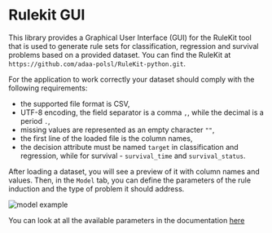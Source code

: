 # Rulekit GUI

This library provides a Graphical User Interface (GUI) for the RuleKit tool that is used 
to generate rule sets for classification, regression and survival problems based on a provided dataset.
You can find the RuleKit at `https://github.com/adaa-polsl/RuleKit-python.git`.

For the application to work correctly your dataset should comply with the following requirements:
- the supported file format is CSV,
- UTF-8 encoding, the field separator is a comma `,`, while the decimal is a period `.`,
- missing values are represented as an empty character `""`,
- the first line of the loaded file is the column names,
- the decision attribute must be named `target` in classification and regression, 
   while for survival - `survival_time` and `survival_status`.

After loading a dataset, you will see a preview of it with column names and values. 
Then, in the `Model` tab, you can define the parameters of the rule induction and the type of problem it should address.

![model example](https://www.dropbox.com/scl/fi/b5pvo642tn5s28byiam4r/model.png?rlkey=6kp86zd10lpz7vn9vmhq21kb3&dl=0)


You can look at all the available parameters in the documentation [here](https://adaa-polsl.github.io/RuleKit-python/v1.7.6/index.html)
